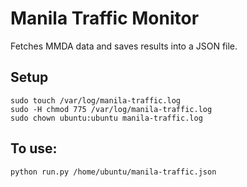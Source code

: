 # Manila Traffic Monitor
Fetches MMDA data and saves results into a JSON file.

## Setup
```
sudo touch /var/log/manila-traffic.log
sudo -H chmod 775 /var/log/manila-traffic.log 
sudo chown ubuntu:ubuntu manila-traffic.log
```

## To use:
```
python run.py /home/ubuntu/manila-traffic.json
```